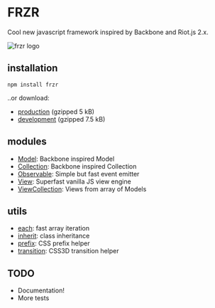 # FRZR
Cool new javascript framework inspired by Backbone and Riot.js 2.x.

![frzr logo](http://pakastin.fi/frzr.svg)

## installation

```
npm install frzr
```

..or download:
- [production](http://frzrjs.github.io/frzr/dist/frzr.min.js) (gzipped 5 kB)
- [development](http://frzrjs.github.io/frzr/dist/frzr.js) (gzipped 7.5 kB)

## modules

- [Model](http://github.com/frzrjs/model): Backbone inspired Model
- [Collection](http://github.com/frzrjs/collection): Backbone inspired Collection
- [Observable](http://github.com/frzrjs/observable): Simple but fast event emitter
- [View](http://github.com/frzrjs/view): Superfast vanilla JS view engine
- [ViewCollection](http://github.com/frzrjs/viewcollection): Views from array of Models

## utils
- [each](http://github.com/frzrjs/each): fast array iteration
- [inherit](http://github.com/frzrjs/inherit): class inheritance
- [prefix](http://github.com/frzrjs/prefix): CSS prefix helper
- [transition](http://github.com/frzrjs/transition): CSS3D transition helper

## TODO
- Documentation!
- More tests
